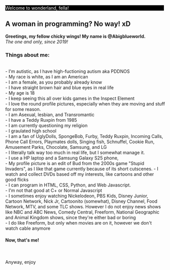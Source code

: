 <div style="background-color: black; width:500px; color: white"> Welcome to wonderland, fella! </div>

<h2> A woman in programming? No way! xD </h2>


<b> Greetings, my fellow chicky wings! My name is @Abigblueworld. </b> <br>
<i> The one and only, since 2019! </i> <br>
<h3> Things about me:</h3> <br>
- I'm autistic, as I have high-fuctioning autism aka PDDNOS <br>
- My race is white, as I am an American <br>
- I am a female, as you probably already know <br>
- I have straight brown hair and blue eyes in real life <br>
- My age is 18 <br>
- I keep seeing this all over kids games in the Inspect Element <br>
- I love the round profile pictures, especially when they are moving and stuff for some reason. <br>
- I am Asexual, lesbian, and Transromantic <br>
- I have a Teddy Ruxpin from 1985 <br>
- I am currently questioning my religion <br>
- I graulated high school  <br> 
- I am a fan of UglyDolls, SpongeBob, Furby, Teddy Ruxpin, Incoming Calls, Phone Call Errors, Playmates dolls, Singing fish, Schnuffel, Cookie Run, Amusement Parks, Chocolate, Samsung, and LG <br>
- I literally talk way too much in real life, but I somewhat manage it. <br>
- I use a HP laptop and a Samsung Galaxy S25 phone, <br>
- My profile picture is an edit of Bud from the 2000s game "Stupid Invaders", as I like that game currently because of its short cutscenes.
- I watch and collect DVDs based off my interests, like cartoons and other good flicks <br>
- I can program in HTML, CSS, Python, and Web Javascript. <br>
- I'm not that good at C+ or Normal Javascript <br>
- I sometimes enjoy watching Nickelodeon, PBS Kids, Disney Junior, Cartoon Network, Nick Jr, Cartoonito (somewhat), Disney Channel, Food Network, MTV, and some TLC shows. However I do not enjoy news shows like NBC and ABC News, Comedy Central, Freeform, National Geographic and Animal Kingdom shows, since they're either bad or boring <br>
- I do like Freeform, but only when movies are on it, however we don't watch cable anymore <br>
<h4> Now, that's me!</h4>
  <br> <br>
Anyway, enjoy

<!---
Abigblueworld/Abigblueworld is a ✨ special ✨ person repository because they're autistic and its `README.md` (this file) appears on your GitHub profile.
You can click the Preview link to take a look at your changes.
--->
